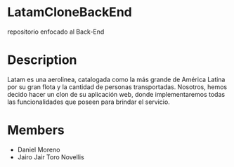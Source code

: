 # LatamCloneBackEnd 

repositorio enfocado al Back-End

# Description
Latam es una aerolinea, catalogada como la más grande de América Latina
por su gran flota y la cantidad de personas transportadas. Nosotros, 
hemos decido hacer un clon de su aplicación web, donde implementaremos
todas las funcionalidades que poseen para brindar el servicio.

# Members

- Daniel Moreno
- Jairo Jair Toro Novellis